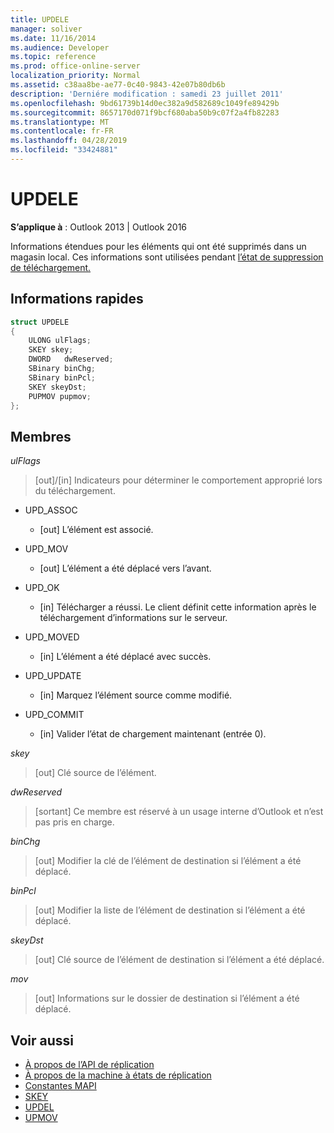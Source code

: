 ```yaml
---
title: UPDELE
manager: soliver
ms.date: 11/16/2014
ms.audience: Developer
ms.topic: reference
ms.prod: office-online-server
localization_priority: Normal
ms.assetid: c38aa8be-ae77-0c40-9843-42e07b80db6b
description: 'Derniére modification : samedi 23 juillet 2011'
ms.openlocfilehash: 9bd61739b14d0ec382a9d582689c1049fe89429b
ms.sourcegitcommit: 8657170d071f9bcf680aba50b9c07f2a4fb82283
ms.translationtype: MT
ms.contentlocale: fr-FR
ms.lasthandoff: 04/28/2019
ms.locfileid: "33424881"
---
```

# <a name="updele"></a>UPDELE

**S’applique à** : Outlook 2013 | Outlook 2016 
  
Informations étendues pour les éléments qui ont été supprimés dans un magasin local. Ces informations sont utilisées pendant [l’état de suppression de téléchargement.](upload-delete-status-state.md)
  
## <a name="quick-info"></a>Informations rapides

```cpp
struct UPDELE 
{ 
    ULONG ulFlags; 
    SKEY skey; 
    DWORD   dwReserved; 
    SBinary binChg; 
    SBinary binPcl; 
    SKEY skeyDst; 
    PUPMOV pupmov; 
};
```

## <a name="members"></a>Membres

_ulFlags_
  
> [out]/[in] Indicateurs pour déterminer le comportement approprié lors du téléchargement.
    
  - UPD_ASSOC
    
    - [out] L’élément est associé.
    
  - UPD_MOV
    
    - [out] L’élément a été déplacé vers l’avant.
    
  - UPD_OK 
    
    - [in] Télécharger a réussi. Le client définit cette information après le téléchargement d’informations sur le serveur.
    
  - UPD_MOVED
    
    - [in] L’élément a été déplacé avec succès.
    
  - UPD_UPDATE
    
    - [in] Marquez l’élément source comme modifié.
    
  - UPD_COMMIT
    
    - [in] Valider l’état de chargement maintenant (entrée 0).
    
_skey_
  
> [out] Clé source de l’élément.
    
_dwReserved_
  
> [sortant] Ce membre est réservé à un usage interne d’Outlook et n’est pas pris en charge.
    
_binChg_
  
> [out] Modifier la clé de l’élément de destination si l’élément a été déplacé.
    
_binPcl_
  
> [out] Modifier la liste de l’élément de destination si l’élément a été déplacé.
    
_skeyDst_
  
> [out] Clé source de l’élément de destination si l’élément a été déplacé.
    
_mov_
  
> [out] Informations sur le dossier de destination si l’élément a été déplacé.
    
## <a name="see-also"></a>Voir aussi

- [À propos de l’API de réplication](about-the-replication-api.md) 
- [À propos de la machine à états de réplication](about-the-replication-state-machine.md)
- [Constantes MAPI](mapi-constants.md)
- [SKEY](skey.md)
- [UPDEL](updel.md)
- [UPMOV](upmov.md)

